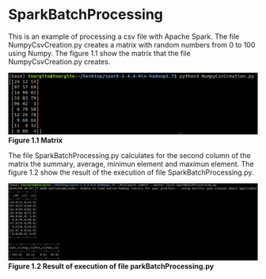 # SparkBatchProcessing

This is an example of processing a csv file with Apache Spark. The file NumpyCsvCreation.py creates a matrix with random numbers from 0 to 100 using Numpy. The figure 1.1 show the matrix that the file NumpyCsvCreation.py creates.

<img src=/Images/Matrix.png><br><b>Figure 1.1 Matrix</b>

The file SparkBatchProcessing.py calculates for the second column of the matrix the summary, average, minimun element and maximun element. The figure 1.2 show the result of the execution of file SparkBatchProcessing.py.

<img src=/Images/Results.png><br><b>Figure 1.2 Result of execution of file parkBatchProcessing.py</b>
